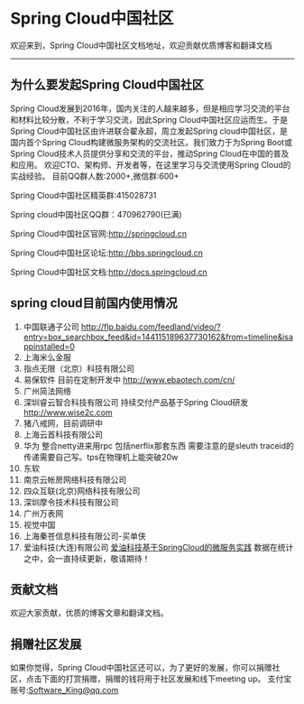 # Spring Cloud中国社区
欢迎来到，Spring Cloud中国社区文档地址，欢迎贡献优质博客和翻译文档

---

## 为什么要发起Spring Cloud中国社区
 Spring Cloud发展到2016年，国内关注的人越来越多，但是相应学习交流的平台和材料比较分散，不利于学习交流，因此Spring Cloud中国社区应运而生。于是Spring Cloud中国社区由许进联合翟永超，周立发起Spring cloud中国社区，是国内首个Spring Cloud构建微服务架构的交流社区。我们致力于为Spring Boot或Spring Cloud技术人员提供分享和交流的平台，推动Spring Cloud在中国的普及和应用。 欢迎CTO、架构师、开发者等，在这里学习与交流使用Spring Cloud的实战经验。 目前QQ群人数:2000+,微信群:600+

Spring Cloud中国社区精英群:415028731

Spring cloud中国社区QQ群：470962790(已满)

Spring Cloud中国社区官网:http://springcloud.cn

Spring Cloud中国社区论坛:http://bbs.springcloud.cn

Spring Cloud中国社区文档:http://docs.springcloud.cn

## spring cloud目前国内使用情况
  1. 中国联通子公司
     http://flp.baidu.com/feedland/video/?entry=box_searchbox_feed&id=144115189637730162&from=timeline&isappinstalled=0
     <!--more-->
  2. 上海米么金服
  3. 指点无限（北京）科技有限公司 
  4. 易保软件 目前在定制开发中
       http://www.ebaotech.com/cn/
  5. 广州简法网络
  6. 深圳睿云智合科技有限公司
       持续交付产品基于Spring Cloud研发 http://www.wise2c.com
  7. 猪八戒网，目前调研中
  8. 上海云首科技有限公司
  9. 华为
       整合netty进来用rpc 包括nerflix那套东西 需要注意的是sleuth traceid的传递需要自己写。tps在物理机上能突破20w
  10. 东软
  11. 南京云帐房网络科技有限公司
  12. 四众互联(北京)网络科技有限公司
  13. 深圳摩令技术科技有限公司
  14. 广州万表网
  15. 视觉中国
  16. 上海秦苍信息科技有限公司-买单侠
  17. 爱油科技(大连)有限公司 
      [爱油科技基于SpringCloud的微服务实践](http://blog.xujin.org/sc/sc-fx1/)
      数据在统计之中，会一直持续更新，敬请期待！

## 贡献文档
   欢迎大家贡献，优质的博客文章和翻译文档。
## 捐赠社区发展
   如果你觉得，Spring Cloud中国社区还可以，为了更好的发展，你可以捐赠社区，点击下面的打赏捐赠，捐赠的钱将用于社区发展和线下meeting up。 支付宝账号:Software_King@qq.com
